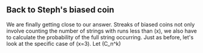 ## Back to Steph's biased coin

We are finally getting close to our answer.  Streaks of biased coins not only involve counting the number of strings with runs less than \(x\), we also have to calculate the probability of the full string occurring.  Just as before, let's look at the specific case of \(x=3\).  Let \(C_n^k\)